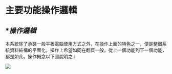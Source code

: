 # 主要功能操作邏輯
## **操作邏輯*

本系統除了承襲一般平板電腦使用方式之外，在操作上面的特色之一，便是整個系統資料結構的平面化，操作上希望如同在翻頁一般，從上一個功能到下一個功能，都是如此。操作概念以下圖說明之 :

![](http://bigplandesign.com/gitbook/smartville/gitbook_img-01.jpg)